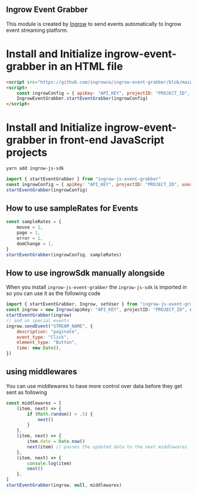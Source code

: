 ## Ingrow Event Grabber
This module is created by [Ingrow](https://ingrow.co) to send events automatically to Ingrow event streaming platform.

# Install and Initialize ingrow-event-grabber in an HTML file
```HTML
<script src="https://github.com/ingrowco/ingrow-event-grabber/blob/main/dist/index.js" />
<script>
    const ingrowConfig = { apiKey: "API_KEY", projectID: "PROJECT_ID", userID: "" }
    IngrowEventGrabber.startEventGrabber(ingrowConfig)
</script>
```

# Install and Initialize ingrow-event-grabber in front-end JavaScript projects

```sh
yarn add ingrow-js-sdk
```
```js
import { startEventGrabber } from "ingrow-js-event-grabber"
const ingrowConfig = { apiKey: "API_KEY", projectID: "PROJECT_ID", userID: "" }
startEventGrabber(ingrowConfig)
```

## How to use sampleRates for Events
```js
const sampleRates = {
    mouse = 1, 
    page = 1,
    error = 1,
    domChange = 1,
}
startEventGrabber(ingrowConfig, sampleRates)
```

## How to use ingrowSdk manually alongside
When you install `ingrow-js-event-grabber` the `ingrow-js-sdk` is imported in so you can use it as the following code

```js
import { startEventGrabber, Ingrow, setUser } from "ingrow-js-event-grabber"
const ingrow = new Ingrow(apiKey: "API_KEY", projectID: "PROJECT_ID", user: "" )
startEventGrabber(ingrow)
// and on special events
ingrow.sendEvent("STREAM_NAME", {
    description: "paginate",
    event_type: "Click",
    element_type: "Button",
    time: new Date(),
})
```

## using middlewares
You can use middlewares to have more control over data before they get sent as following
```js
const middlewares = [
    (item, next) => {
        if (Math.random() > .5) {
            next()
        }
    },
    (item, next) => {
        item.date = Date.now()
        next(item) // passes the updated data to the next middlewares
    },
    (item, next) => {
        console.log(item)
        next() 
    },
]
startEventGrabber(ingrow, null, middlewares)
```
